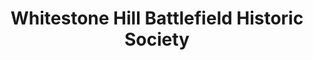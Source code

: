 ---
layout: repo
title: "Whitestone Hill Battlefield Historic Society"
id: 6390
permalink: repos/6390/
---